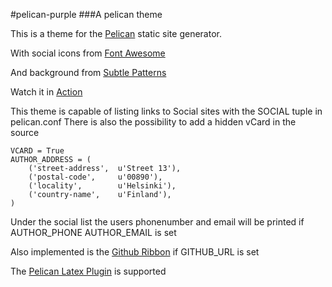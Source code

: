#pelican-purple
###A pelican theme

This is a theme for the [Pelican](http://getpelican.org) static site generator.

With social icons from [Font Awesome](http://fortawesome.github.com/Font-Awesome/)

And background from [Subtle Patterns](http://subtlepatterns.com/gradient-squares/)

Watch it in [Action](http://fik1.net/2013/12/this-is-a-theme-testing-post/)

This theme is capable of listing links to Social sites with the SOCIAL tuple in pelican.conf
There is also the possibility to add a hidden vCard in the source

	VCARD = True
	AUTHOR_ADDRESS = (
		('street-address', 	u'Street 13'),
		('postal-code', 	u'00890'),
		('locality', 		u'Helsinki'),
		('country-name', 	u'Finland'),
	)

Under the social list the users phonenumber and email will be printed if
AUTHOR_PHONE
AUTHOR_EMAIL
is set

Also implemented is the [Github Ribbon](https://github.com/blog/273-github-ribbons) if
GITHUB_URL is set

The [Pelican Latex Plugin](https://github.com/barrysteyn/pelican_plugin-latex) is supported
